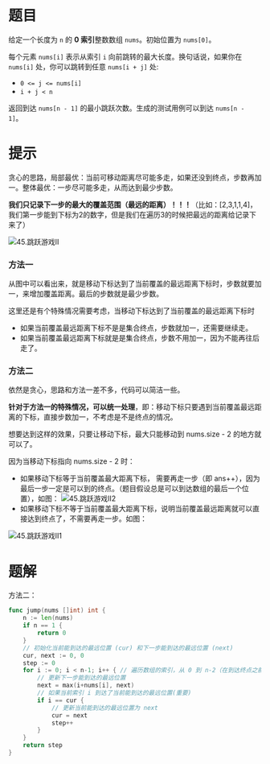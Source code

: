 # 题目

给定一个长度为 `n` 的 **0 索引**整数数组 `nums`。初始位置为 `nums[0]`。

每个元素 `nums[i]` 表示从索引 `i` 向前跳转的最大长度。换句话说，如果你在 `nums[i]` 处，你可以跳转到任意 `nums[i + j]` 处:

- `0 <= j <= nums[i]` 
- `i + j < n`

返回到达 `nums[n - 1]` 的最小跳跃次数。生成的测试用例可以到达 `nums[n - 1]`。



# 提示

贪心的思路，局部最优：当前可移动距离尽可能多走，如果还没到终点，步数再加一。整体最优：一步尽可能多走，从而达到最少步数。



**我们只记录下一步的最大的覆盖范围（最远的距离）！！！**（比如：[2,3,1,1,4]，我们第一步能到下标为2的数字，但是我们在遍历3的时候把最远的距离给记录下来了）

![45.跳跃游戏II](https://s2.loli.net/2024/07/08/p7eSuGjfWnTMCdL.png)

### 方法一

从图中可以看出来，就是移动下标达到了当前覆盖的最远距离下标时，步数就要加一，来增加覆盖距离。最后的步数就是最少步数。

这里还是有个特殊情况需要考虑，当移动下标达到了当前覆盖的最远距离下标时

- 如果当前覆盖最远距离下标不是是集合终点，步数就加一，还需要继续走。
- 如果当前覆盖最远距离下标就是是集合终点，步数不用加一，因为不能再往后走了。



### 方法二

依然是贪心，思路和方法一差不多，代码可以简洁一些。

**针对于方法一的特殊情况，可以统一处理**，即：移动下标只要遇到当前覆盖最远距离的下标，直接步数加一，不考虑是不是终点的情况。

想要达到这样的效果，只要让移动下标，最大只能移动到 nums.size - 2 的地方就可以了。

因为当移动下标指向 nums.size - 2 时：

- 如果移动下标等于当前覆盖最大距离下标， 需要再走一步（即 ans++），因为最后一步一定是可以到的终点。（题目假设总是可以到达数组的最后一个位置），如图： ![45.跳跃游戏II2](https://s2.loli.net/2024/07/08/nJmAsSvGuX6rK9q.png)
- 如果移动下标不等于当前覆盖最大距离下标，说明当前覆盖最远距离就可以直接达到终点了，不需要再走一步。如图：

![45.跳跃游戏II1](https://s2.loli.net/2024/07/08/IH7zyt1EOqRDu58.png)

# 题解

方法二：

```go
func jump(nums []int) int {
    n := len(nums)
    if n == 1 {
        return 0
    }
    // 初始化当前能到达的最远位置 (cur) 和下一步能到达的最远位置 (next)
    cur, next := 0, 0
    step := 0
    for i := 0; i < n-1; i++ { // 遍历数组的索引，从 0 到 n-2（在到达终点之前不需要考虑最后一个元素）
        // 更新下一步能到达的最远位置
        next = max(i+nums[i], next)
        // 如果当前索引 i 到达了当前能到达的最远位置(重要)
        if i == cur {
            // 更新当前能到达的最远位置为 next
            cur = next
            step++
        }
    }
    return step
}
```

